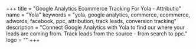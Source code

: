 +++
title = "Google Analytics Ecommerce Tracking For Yola - Attributio"
name = "Yola"
keywords = "yola, google analytics, commerce, ecommerce, adwords, facebook, ppc, attribution, track leads, conversion tracking"
description = "Connect Google Analytics with Yola to find our where your leads are coming from. Track leads from the source - from search to ppc."
logo = ""
+++
